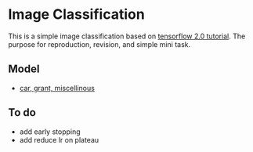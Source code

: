 # Image Classification
This is a simple image classification based on [tensorflow 2.0 tutorial](https://www.tensorflow.org/tutorials/images/classification). The purpose for reproduction, revision, and simple mini task.

## Model
- [car, grant, miscellinous]()

## To do
* add early stopping
* add reduce lr on plateau